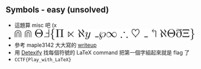 ## Symbols - easy (unsolved)

* 這題算 misc 吧 (x
* ![](./Symbols.png)
* 參考 maple3142 大大寫的 [writeup](https://blog.maple3142.net/2021/08/01/cryptoctf-2021-writeups/)
* 用 [Detexify](https://detexify.kirelabs.org/classify.html) 找每個符號的 LaTeX command 把第一個字組起來就是 flag 了
* `CCTF{Play_with_LaTeX}`